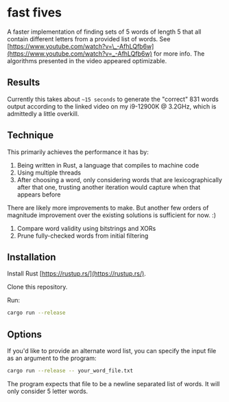 # fast fives

A faster implementation of finding sets of 5 words of length 5 that all contain different letters from a provided list of words.
See [https://www.youtube.com/watch?v=\_-AfhLQfb6w](https://www.youtube.com/watch?v=_-AfhLQfb6w) for more info.
The algorithms presented in the video appeared optimizable.

## Results

Currently this takes about `~15 seconds` to generate the "correct" 831 words output according to the linked video on my i9-12900K @ 3.2GHz, which is admittedly a little overkill.

## Technique

This primarily achieves the performance it has by:

1. Being written in Rust, a language that compiles to machine code
1. Using multiple threads
1. After choosing a word, only considering words that are lexicographically after that one, trusting another iteration would capture when that appears before

There are likely more improvements to make. But another few orders of magnitude improvement over the existing solutions is sufficient for now. :)

1. Compare word validity using bitstrings and XORs
1. Prune fully-checked words from initial filtering

## Installation

Install Rust [https://rustup.rs/](https://rustup.rs/).

Clone this repository.

Run:

```sh
cargo run --release
```

## Options

If you'd like to provide an alternate word list, you can specify the input file as an argument to the program:

```sh
cargo run --release -- your_word_file.txt
```

The program expects that file to be a newline separated list of words. It will only consider 5 letter words.
